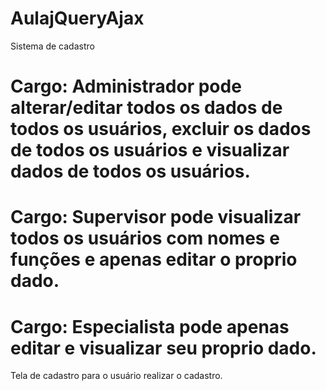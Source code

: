 # AulajQueryAjax
Sistema de cadastro 

# Cargo: Administrador pode alterar/editar todos os dados de todos os usuários, excluir os dados de todos os usuários e visualizar dados de todos os usuários.
# Cargo: Supervisor pode visualizar todos os usuários com nomes e funções e apenas editar o proprio dado.
# Cargo: Especialista pode apenas editar e visualizar seu proprio dado.

Tela de cadastro para o usuário realizar o cadastro.

